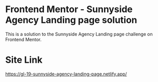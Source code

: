 # Frontend Mentor - Sunnyside Agency Landing page solution

This is a solution to the Sunnyside Agency Landing page challenge on Frontend Mentor.

# Site Link

https://gl-19-sunnyside-agency-landing-page.netlify.app/
